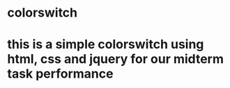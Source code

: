 # colorswitch
# this is a simple colorswitch using html, css and jquery for our midterm task performance
